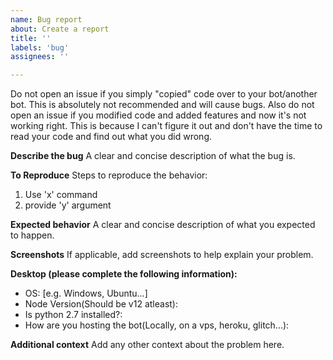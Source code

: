 ```yaml
---
name: Bug report
about: Create a report
title: ''
labels: 'bug'
assignees: ''

---
```


Do not open an issue if you simply "copied" code over to your bot/another bot. This is absolutely not recommended and will cause bugs. Also do not open an issue if you modified code and added features and now it's not working right. This is because I can't figure it out and don't have the time to read your code and find out what you did wrong.

**Describe the bug**
A clear and concise description of what the bug is.

**To Reproduce**
Steps to reproduce the behavior:
1. Use 'x' command
2. provide 'y' argument

**Expected behavior**
A clear and concise description of what you expected to happen.

**Screenshots**
If applicable, add screenshots to help explain your problem.

**Desktop (please complete the following information):**
 - OS: [e.g. Windows, Ubuntu...]
 - Node Version(Should be v12 atleast): 
 - Is python 2.7 installed?:
 - How are you hosting the bot(Locally, on a vps, heroku, glitch...):

**Additional context**
Add any other context about the problem here.
